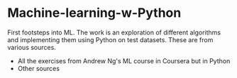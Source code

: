 # Machine-learning-w-Python
First footsteps into ML. 
The work is an exploration of different algorithms and implementing them using Python on test datasets. These are from various sources.
  - All the exercises from Andrew Ng's ML course in Coursera but in Python
  - Other sources
